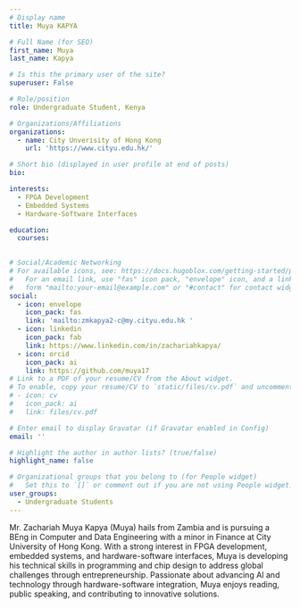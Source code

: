 ```yaml
---
# Display name
title: Muya KAPYA

# Full Name (for SEO)
first_name: Muya
last_name: Kapya

# Is this the primary user of the site?
superuser: False

# Role/position
role: Undergraduate Student, Kenya

# Organizations/Affiliations
organizations:
  - name: City Unverisity of Hong Kong
    url: 'https://www.cityu.edu.hk/'

# Short bio (displayed in user profile at end of posts)
bio: 

interests:
  - FPGA Development
  - Embedded Systems
  - Hardware-Software Interfaces

education:
  courses:
    

# Social/Academic Networking
# For available icons, see: https://docs.hugoblox.com/getting-started/page-builder/#icons
#   For an email link, use "fas" icon pack, "envelope" icon, and a link in the
#   form "mailto:your-email@example.com" or "#contact" for contact widget.
social:
  - icon: envelope
    icon_pack: fas
    link: 'mailto:zmkapya2-c@my.cityu.edu.hk '
  - icon: linkedin
    icon_pack: fab
    link: https://www.linkedin.com/in/zachariahkapya/    
  - icon: orcid
    icon_pack: ai
    link: https://github.com/muya17
# Link to a PDF of your resume/CV from the About widget.
# To enable, copy your resume/CV to `static/files/cv.pdf` and uncomment the lines below.
# - icon: cv
#   icon_pack: ai
#   link: files/cv.pdf

# Enter email to display Gravatar (if Gravatar enabled in Config)
email: ''

# Highlight the author in author lists? (true/false)
highlight_name: false

# Organizational groups that you belong to (for People widget)
#   Set this to `[]` or comment out if you are not using People widget.
user_groups:
  - Undergraduate Students
---
```


Mr. Zachariah Muya Kapya (Muya) hails from Zambia and is pursuing a BEng in Computer and Data Engineering with a minor in Finance at City University of Hong Kong. With a strong interest in FPGA development, embedded systems, and hardware-software interfaces, Muya is developing his technical skills in programming and chip design to address global challenges through entrepreneurship. Passionate about advancing AI and technology through hardware-software integration, Muya enjoys reading, public speaking, and contributing to innovative solutions.
